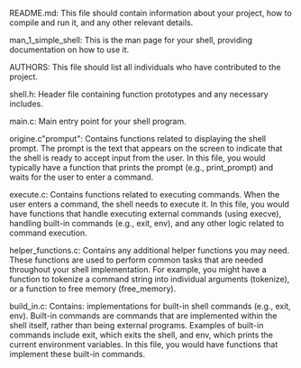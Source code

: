 README.md:               This file should contain information about your project, how to compile and run it, and any other relevant details.

man_1_simple_shell:      This is the man page for your shell, providing documentation on how to use it.

AUTHORS:                 This file should list all individuals who have contributed to the project.

shell.h:                 Header file containing function prototypes and any necessary includes.

main.c:                  Main entry point for your shell program.

origine.c"promput":                Contains functions related to displaying the shell prompt.
                         The prompt is the text that appears on the screen to indicate that the shell is ready to accept input from the user. In this file, you would typically have a function that prints the prompt (e.g., print_prompt) and waits for the user to enter a command.

execute.c:               Contains functions related to executing commands.
                         When the user enters a command, the shell needs to execute it. In this file, you would have functions that handle executing external commands (using execve), handling built-in commands (e.g., exit, env), and any other logic related to command execution.

helper_functions.c:      Contains any additional helper functions you may need.
                         These functions are used to perform common tasks that are needed throughout your shell implementation. For example, you might have a function to tokenize a command string into individual arguments (tokenize), or a function to free memory (free_memory).

build_in.c: Contains:    implementations for built-in shell commands (e.g., exit, env).
                         Built-in commands are commands that are implemented within the shell itself, rather than being external programs. Examples of built-in commands include exit, which exits the shell, and env, which prints the current environment variables. In this file, you would have functions that implement these built-in commands.
